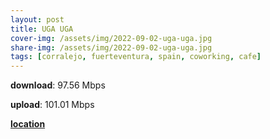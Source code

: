 ```yaml
---
layout: post
title: UGA UGA
cover-img: /assets/img/2022-09-02-uga-uga.jpg
share-img: /assets/img/2022-09-02-uga-uga.jpg
tags: [corralejo, fuerteventura, spain, coworking, cafe]
---
```


**download**: 97.56 Mbps

**upload**: 101.01 Mbps

[**location**](https://goo.gl/maps/U288yWMiq4vfDmos9)
